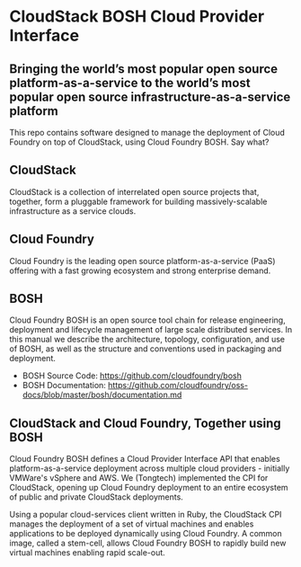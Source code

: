 # CloudStack BOSH Cloud Provider Interface

## Bringing the world’s most popular open source platform-as-a-service to the world’s most popular open source infrastructure-as-a-service platform

This repo contains software designed to manage the deployment of Cloud Foundry on top of CloudStack, using Cloud Foundry BOSH. Say what?

## CloudStack

CloudStack is a collection of interrelated open source projects that, together, form a pluggable framework for building massively-scalable infrastructure as a service clouds.

## Cloud Foundry

Cloud Foundry is the leading open source platform-as-a-service (PaaS) offering with a fast growing ecosystem and strong enterprise demand.

## BOSH

Cloud Foundry BOSH is an open source tool chain for release engineering, deployment and lifecycle management of large scale distributed services. In this manual we describe the architecture, topology, configuration, and use of BOSH, as well as the structure and conventions used in packaging and deployment.

 * BOSH Source Code: https://github.com/cloudfoundry/bosh
 * BOSH Documentation: https://github.com/cloudfoundry/oss-docs/blob/master/bosh/documentation.md

## CloudStack and Cloud Foundry, Together using BOSH

Cloud Foundry BOSH defines a Cloud Provider Interface API that enables platform-as-a-service deployment across multiple cloud providers - initially VMWare's vSphere and AWS. We (Tongtech) implemented the CPI for CloudStack, opening up Cloud Foundry deployment to an entire ecosystem of public and private CloudStack deployments.

Using a popular cloud-services client written in Ruby, the CloudStack CPI manages the deployment of a set of virtual machines and enables applications to be deployed dynamically using Cloud Foundry. A common image, called a stem-cell, allows Cloud Foundry BOSH to rapidly build new virtual machines enabling rapid scale-out.
